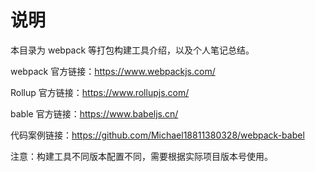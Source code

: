 # 说明

本目录为 webpack 等打包构建工具介绍，以及个人笔记总结。

webpack 官方链接：https://www.webpackjs.com/

Rollup 官方链接：https://www.rollupjs.com/

bable 官方链接：https://www.babeljs.cn/

代码案例链接：https://github.com/Michael18811380328/webpack-babel

注意：构建工具不同版本配置不同，需要根据实际项目版本号使用。

